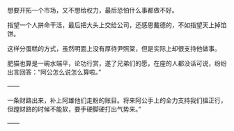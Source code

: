 想要开拓一个市场，又不想给权力，最后恐怕什么事都做不好。

指望一个人拼命干活，最后把大头上交给公司，还感恩戴德的，不如指望天上掉馅饼。

这样分蛋糕的方式，虽然明面上没有厚待尹照棠，但是实际上却很支持他做事。

肥猫也算是一碗水端平，论功行赏，遂了兄弟们的愿，在座的人都没话可说，纷纷出言回答：“阿公怎么说怎么算啦。”

——

一条财路出来，补上阿雄他们走粉的账目。将来阿公手上的全力支持我们搵正行，但蹚财路的时候不能软，要手硬脚硬打出气势来。”

——

